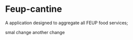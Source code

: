 # Feup-cantine
A application designed to aggregate all FEUP food services;

smal change
another change
